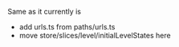 Same as it currently is

+ add urls.ts from paths/urls.ts
+ move store/slices/level/initialLevelStates here